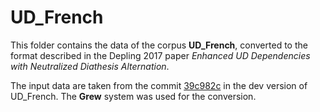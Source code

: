 # UD_French

This folder contains the data of the corpus **UD_French**, converted to the format described in the Depling 2017 paper
_Enhanced UD Dependencies with Neutralized Diathesis Alternation_.

The input data are taken from the commit [39c982c](https://github.com/UniversalDependencies/UD_French/commit/39c982c0fafd55117dae1fb3658ba8b5998df440) in the dev version of UD_French.
The **Grew** system was used for the conversion.

